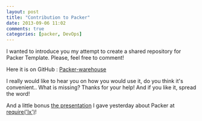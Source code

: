 ```yaml
---
layout: post
title: "Contribution to Packer"
date: 2013-09-06 11:02
comments: true
categories: [packer, DevOps]
---
```


I wanted to introduce you my attempt to create a shared repository for Packer Template. Please, feel free to comment!

<!-- more -->

Here it is on GitHub : [Packer-warehouse](https://github.com/pierreozoux/packer-warehouse)

I really would like to hear you on how you would use it, do you think it's convenient.. What is missing? Thanks for your help! And if you like it, spread the word!

And a little bonus [the presentation](/presentations/packer.html) I gave yesterday about Packer at [require('lx')](http://www.meetup.com/require-lx/)!

